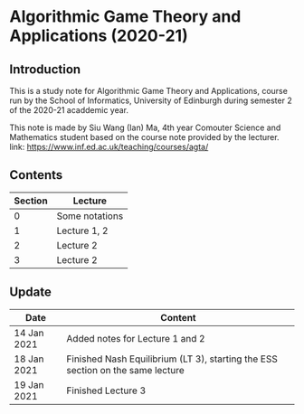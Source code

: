 # Algorithmic Game Theory and Applications (2020-21)
## Introduction
This is a study note for Algorithmic Game Theory and Applications, course run by the School of Informatics, University of Edinburgh during semester 2 of the 2020-21 acaddemic year.

This note is made by Siu Wang (Ian) Ma, 4th year Comouter Science and Mathematics student based on the course note provided by the lecturer. link: https://www.inf.ed.ac.uk/teaching/courses/agta/

## Contents
| Section | Lecture |
|---|---|
| 0 | Some notations |
| 1 | Lecture 1, 2|
| 2 | Lecture 2 |
| 3 | Lecture 2 |

## Update
| Date | Content |
|---|---|
| 14 Jan 2021 | Added notes for Lecture 1 and 2 |
| 18 Jan 2021 | Finished Nash Equilibrium (LT 3), starting the ESS section on the same lecture |
| 19 Jan 2021 | Finished Lecture 3 |